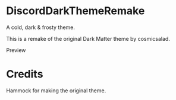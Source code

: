 # DiscordDarkThemeRemake

A cold, dark & frosty theme.

This is a remake of the original Dark Matter theme by cosmicsalad.

Preview

# Credits
Hammock for making the original theme.
